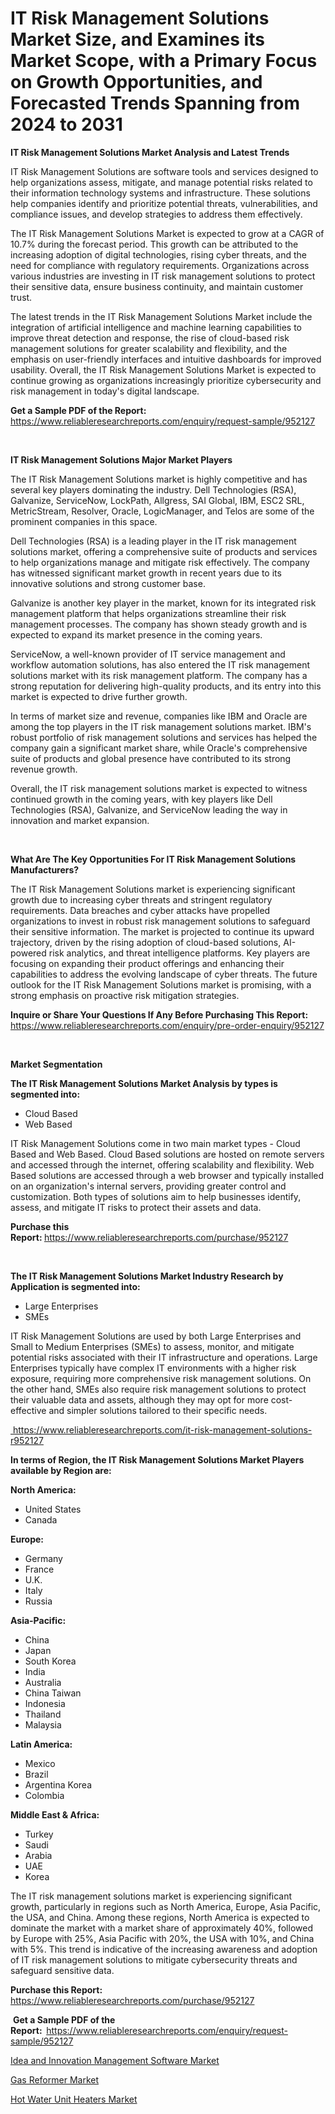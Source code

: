 <p><h1>IT Risk Management Solutions Market Size, and Examines its Market Scope, with a Primary Focus on Growth Opportunities, and Forecasted Trends Spanning from 2024 to 2031</h1></p><p><strong>IT Risk Management Solutions Market Analysis and Latest Trends</strong></p>
<p><p>IT Risk Management Solutions are software tools and services designed to help organizations assess, mitigate, and manage potential risks related to their information technology systems and infrastructure. These solutions help companies identify and prioritize potential threats, vulnerabilities, and compliance issues, and develop strategies to address them effectively.</p><p>The IT Risk Management Solutions Market is expected to grow at a CAGR of 10.7% during the forecast period. This growth can be attributed to the increasing adoption of digital technologies, rising cyber threats, and the need for compliance with regulatory requirements. Organizations across various industries are investing in IT risk management solutions to protect their sensitive data, ensure business continuity, and maintain customer trust.</p><p>The latest trends in the IT Risk Management Solutions Market include the integration of artificial intelligence and machine learning capabilities to improve threat detection and response, the rise of cloud-based risk management solutions for greater scalability and flexibility, and the emphasis on user-friendly interfaces and intuitive dashboards for improved usability. Overall, the IT Risk Management Solutions Market is expected to continue growing as organizations increasingly prioritize cybersecurity and risk management in today's digital landscape.</p></p>
<p><strong>Get a Sample PDF of the Report:&nbsp;</strong> <a href="https://www.reliableresearchreports.com/enquiry/request-sample/952127">https://www.reliableresearchreports.com/enquiry/request-sample/952127</a></p>
<p>&nbsp;</p>
<p><strong>IT Risk Management Solutions Major Market Players</strong></p>
<p><p>The IT Risk Management Solutions market is highly competitive and has several key players dominating the industry. Dell Technologies (RSA), Galvanize, ServiceNow, LockPath, Allgress, SAI Global, IBM, ESC2 SRL, MetricStream, Resolver, Oracle, LogicManager, and Telos are some of the prominent companies in this space.</p><p>Dell Technologies (RSA) is a leading player in the IT risk management solutions market, offering a comprehensive suite of products and services to help organizations manage and mitigate risk effectively. The company has witnessed significant market growth in recent years due to its innovative solutions and strong customer base.</p><p>Galvanize is another key player in the market, known for its integrated risk management platform that helps organizations streamline their risk management processes. The company has shown steady growth and is expected to expand its market presence in the coming years.</p><p>ServiceNow, a well-known provider of IT service management and workflow automation solutions, has also entered the IT risk management solutions market with its risk management platform. The company has a strong reputation for delivering high-quality products, and its entry into this market is expected to drive further growth.</p><p>In terms of market size and revenue, companies like IBM and Oracle are among the top players in the IT risk management solutions market. IBM's robust portfolio of risk management solutions and services has helped the company gain a significant market share, while Oracle's comprehensive suite of products and global presence have contributed to its strong revenue growth.</p><p>Overall, the IT risk management solutions market is expected to witness continued growth in the coming years, with key players like Dell Technologies (RSA), Galvanize, and ServiceNow leading the way in innovation and market expansion.</p></p>
<p>&nbsp;</p>
<p><strong>What Are The Key Opportunities For IT Risk Management Solutions Manufacturers?</strong></p>
<p><p>The IT Risk Management Solutions market is experiencing significant growth due to increasing cyber threats and stringent regulatory requirements. Data breaches and cyber attacks have propelled organizations to invest in robust risk management solutions to safeguard their sensitive information. The market is projected to continue its upward trajectory, driven by the rising adoption of cloud-based solutions, AI-powered risk analytics, and threat intelligence platforms. Key players are focusing on expanding their product offerings and enhancing their capabilities to address the evolving landscape of cyber threats. The future outlook for the IT Risk Management Solutions market is promising, with a strong emphasis on proactive risk mitigation strategies.</p></p>
<p><strong>Inquire or Share Your Questions If Any Before Purchasing This Report:</strong> <a href="https://www.reliableresearchreports.com/enquiry/pre-order-enquiry/952127">https://www.reliableresearchreports.com/enquiry/pre-order-enquiry/952127</a></p>
<p>&nbsp;</p>
<p><strong>Market Segmentation</strong></p>
<p><strong>The IT Risk Management Solutions Market Analysis by types is segmented into:</strong></p>
<p><ul><li>Cloud Based</li><li>Web Based</li></ul></p>
<p><p>IT Risk Management Solutions come in two main market types - Cloud Based and Web Based. Cloud Based solutions are hosted on remote servers and accessed through the internet, offering scalability and flexibility. Web Based solutions are accessed through a web browser and typically installed on an organization's internal servers, providing greater control and customization. Both types of solutions aim to help businesses identify, assess, and mitigate IT risks to protect their assets and data.</p></p>
<p><strong>Purchase this Report:&nbsp;</strong><a href="https://www.reliableresearchreports.com/purchase/952127">https://www.reliableresearchreports.com/purchase/952127</a></p>
<p>&nbsp;</p>
<p><strong>The IT Risk Management Solutions Market Industry Research by Application is segmented into:</strong></p>
<p><ul><li>Large Enterprises</li><li>SMEs</li></ul></p>
<p><p>IT Risk Management Solutions are used by both Large Enterprises and Small to Medium Enterprises (SMEs) to assess, monitor, and mitigate potential risks associated with their IT infrastructure and operations. Large Enterprises typically have complex IT environments with a higher risk exposure, requiring more comprehensive risk management solutions. On the other hand, SMEs also require risk management solutions to protect their valuable data and assets, although they may opt for more cost-effective and simpler solutions tailored to their specific needs.</p></p>
<p><a href="https://www.reliableresearchreports.com/it-risk-management-solutions-r952127">&nbsp;https://www.reliableresearchreports.com/it-risk-management-solutions-r952127</a></p>
<p><strong>In terms of Region, the IT Risk Management Solutions Market Players available by Region are:</strong></p>
<p>
    <p> <strong> North America: </strong>
        <ul>
            <li>United States</li>
            <li>Canada</li>
        </ul>
        </p> 
    <p> <strong> Europe: </strong>
        <ul>
            <li>Germany</li>
            <li>France</li>
            <li>U.K.</li>
            <li>Italy</li>
            <li>Russia</li>
        </ul>
        </p> 
    <p> <strong> Asia-Pacific: </strong>
        <ul>
            <li>China</li>
            <li>Japan</li>
            <li>South Korea</li>
            <li>India</li>
            <li>Australia</li>
            <li>China Taiwan</li>
            <li>Indonesia</li>
            <li>Thailand</li>
            <li>Malaysia</li>
        </ul>
        </p> 
    <p> <strong> Latin America: </strong>
        <ul>
            <li>Mexico</li>
            <li>Brazil</li>
            <li>Argentina Korea</li>
            <li>Colombia</li>
        </ul>
        </p> 
    <p> <strong> Middle East & Africa: </strong>
        <ul>
            <li>Turkey</li>
            <li>Saudi</li>
            <li>Arabia</li>
            <li>UAE</li>
            <li>Korea</li>
        </ul>
    </p>
    </p>
<p><p>The IT risk management solutions market is experiencing significant growth, particularly in regions such as North America, Europe, Asia Pacific, the USA, and China. Among these regions, North America is expected to dominate the market with a market share of approximately 40%, followed by Europe with 25%, Asia Pacific with 20%, the USA with 10%, and China with 5%. This trend is indicative of the increasing awareness and adoption of IT risk management solutions to mitigate cybersecurity threats and safeguard sensitive data.</p></p>
<p><strong>Purchase this Report: </strong><a href="https://www.reliableresearchreports.com/purchase/952127">https://www.reliableresearchreports.com/purchase/952127</a></p>
<p>&nbsp;<strong>Get a Sample PDF of the Report:&nbsp;&nbsp;</strong><a href="https://www.reliableresearchreports.com/enquiry/request-sample/952127">https://www.reliableresearchreports.com/enquiry/request-sample/952127</a></p>
<p><strong></strong></p>
<p><p><a href="https://www.linkedin.com/pulse/idea-innovation-management-software-market-outlook-industry-pqmue?trackingId=7Q6IskUsOYv62kjQOzG1Nw%3D%3D">Idea and Innovation Management Software Market</a></p><p><a href="https://www.linkedin.com/pulse/gas-reformer-market-research-report-its-history-forecast-akmme?trackingId=L4qzaOTuroAp9VsdXrWt7A%3D%3D">Gas Reformer Market</a></p><p><a href="https://www.linkedin.com/pulse/hot-water-unit-heaters-market-size-trends-complete-industry-overview-ivrne?trackingId=dnAzkSxMxBQL8%2Fp%2BFhGJrg%3D%3D">Hot Water Unit Heaters Market</a></p></p>